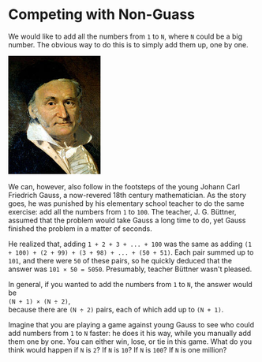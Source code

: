 # Competing with Non-Guass

We would like to add all the numbers from `1` to `N`, where `N` could be a big number. The obvious way to do this is to simply add them up, one by one.

![](../.gitbook/assets/image%20%28184%29.png)

We can, however, also follow in the footsteps of the young Johann Carl Friedrich Gauss, a now-revered 18th century mathematician. As the story goes, he was punished by his elementary school teacher to do the same exercise: add all the numbers from `1` to `100`. The teacher, J. G. Büttner, assumed that the problem would take Gauss a long time to do, yet Gauss finished the problem in a matter of seconds. 

He realized that, adding `1 + 2 + 3 + ... + 100` was the same as adding `(1 + 100) + (2 + 99) + (3 + 98) + ... + (50 + 51)`. Each pair summed up to `101`, and there were `50` of these pairs, so he quickly deduced that the answer was  `101 × 50 = 5050`. Presumably, teacher Büttner wasn't pleased.

In general, if you wanted to add the numbers from `1` to `N`, the answer would be  
     `(N + 1) × (N ÷ 2)`,  
because there are `(N ÷ 2)` pairs, each of which add up to `(N + 1)`.

Imagine that you are playing a game against young Gauss to see who could add numbers from `1` to `N` faster: he does it his way, while you manually add them one by one. You can either win, lose, or tie in this game. What do you think would happen if `N` is `2`? If `N` is `10`? If `N` is `100`? If `N` is one million?

